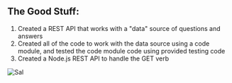 ## The Good Stuff:
1. Created a REST API that works with a "data" source of questions and answers
2. Created all of the code to work with the data source using a code module, and tested the code module code using provided testing code
3. Created a Node.js REST API to handle the GET verb

![Sal](https://static.wikia.nocookie.net/impracticaljokers/images/d/d2/Sal.png/revision/latest/scale-to-width-down/361?cb=20190604013345)
